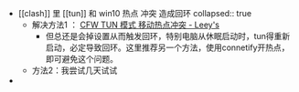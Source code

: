 - [[clash]] 里 [[tun]] 和 win10 热点 冲突 造成回环
  collapsed:: true
	- 解决方法1 ： [CFW TUN 模式 移动热点冲突 - Leey's](https://blog.leey.tech/2022/04/20/cfw-tun-hotspot.html)
		- 但总还是会掉设置从而触发回环，特别电脑从休眠启动时，tun得重新启动，必定导致回环。这里推荐另一个方法，使用connetify开热点，即可避免这个问题。
	- 方法2：我尝试几天试试
-